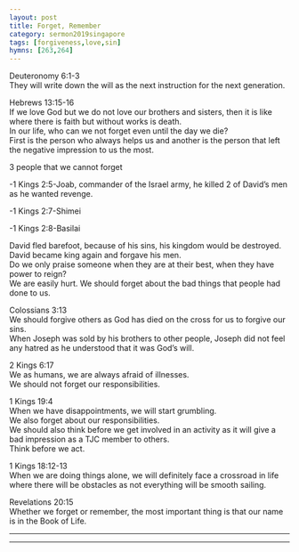```yaml
---  
layout: post  
title: Forget, Remember  
category: sermon2019singapore  
tags: [forgiveness,love,sin]  
hymns: [263,264]  
---  
```

Deuteronomy 6:1-3  
They will write down the will as the next instruction for the next generation.

Hebrews 13:15-16  
If we love God but we do not love our brothers and sisters, then it is like where there is faith but without works is death.  
In our life, who can we not forget even until the day we die?  
First is the person who always helps us and another is the person that left the negative impression to us the most.

3 people that we cannot forget

-1 Kings 2:5-Joab, commander of the Israel army, he killed 2 of David’s men as he wanted revenge.

-1 Kings 2:7-Shimei

-1 Kings 2:8-Basilai

David fled barefoot, because of his sins, his kingdom would be destroyed.  
David became king again and forgave his men.  
Do we only praise someone when they are at their best, when they have power to reign?  
We are easily hurt. We should forget about the bad things that people had done to us.

Colossians 3:13  
We should forgive others as God has died on the cross for us to forgive our sins.  
When Joseph was sold by his brothers to other people, Joseph did not feel any hatred as he understood that it was God’s will.

2 Kings 6:17  
We as humans, we are always afraid of illnesses.  
We should not forget our responsibilities.

1 Kings 19:4  
When we have disappointments, we will start grumbling.  
We also forget about our responsibilities.  
We should also think before we get involved in an activity as it will give a bad impression as a TJC member to others.  
Think before we act.

1 Kings 18:12-13  
When we are doing things alone, we will definitely face a crossroad in life where there will be obstacles as not everything will be smooth sailing.

Revelations 20:15  
Whether we forget or remember, the most important thing is that our name is in the Book of Life.






----  
****
